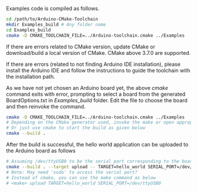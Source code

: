 Examples code is compiled as follows.

```sh
cd /path/to/Arduino-CMake-Toolchain
mkdir Examples_build # Any folder name
cd Examples_build
cmake -D CMAKE_TOOLCHAIN_FILE=../Arduino-toolchain.cmake ../Examples
```

If there are errors related to CMake version, update CMake or download/build a local version of CMake. CMake above 3.7.0 are supported.

If there are errors (related to not finding Arduino IDE installation), please install the Arduino IDE and follow the instructions to guide the toolchain with the installation path.

As we have not yet chosen an Arduino board yet, the above *cmake* command exits with error, prompting to select a board from the generated BoardOptions.txt in *Examples_build* folder. Edit the file to choose the board and then reinvoke the command.

```sh
cmake -D CMAKE_TOOLCHAIN_FILE=../Arduino-toolchain.cmake ../Examples
# Depending on the CMake generator used, invoke the make or open appropriate ID menu
# Or just use cmake to start the build as given below
cmake --build .
```

After the build is successful, the hello world application can be uploaded to the Arduino board as follows

```sh
# Assuming /dev/ttyUSB0 to be the serial port corresponding to the board
cmake --build . --target upload -- TARGET=hello_world SERIAL_PORT=/dev/ttyUSB0
# Note: May need 'sudo' to access the serial port?
# Instead of cmake, you can use the make command as below
# <make> upload TARGET=hello_world SERIAL_PORT=/dev/ttyUSB0
```
